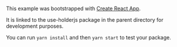 This example was bootstrapped with [Create React App](https://github.com/facebook/create-react-app).

It is linked to the use-holderjs package in the parent directory for development purposes.

You can run `yarn install` and then `yarn start` to test your package.

